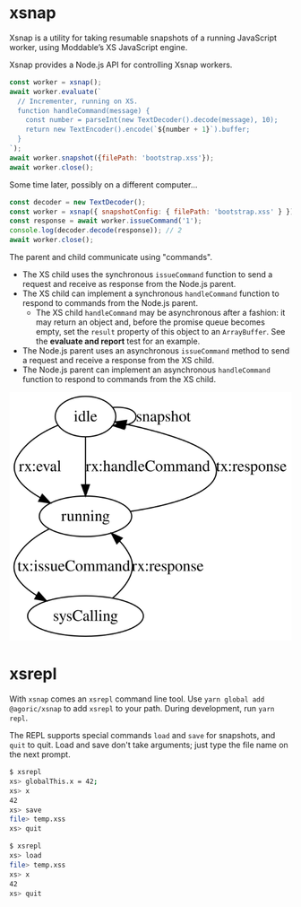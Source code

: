# xsnap

Xsnap is a utility for taking resumable snapshots of a running JavaScript
worker, using Moddable’s XS JavaScript engine.

Xsnap provides a Node.js API for controlling Xsnap workers.

```js
const worker = xsnap();
await worker.evaluate(`
  // Incrementer, running on XS.
  function handleCommand(message) {
    const number = parseInt(new TextDecoder().decode(message), 10);
    return new TextEncoder().encode(`${number + 1}`).buffer;
  }
`);
await worker.snapshot({filePath: 'bootstrap.xss'});
await worker.close();
```

Some time later, possibly on a different computer…

```js
const decoder = new TextDecoder();
const worker = xsnap({ snapshotConfig: { filePath: 'bootstrap.xss' } });
const response = await worker.issueCommand('1');
console.log(decoder.decode(response)); // 2
await worker.close();
```

The parent and child communicate using "commands".

- The XS child uses the synchronous `issueCommand` function to send a request
  and receive as response from the Node.js parent.
- The XS child can implement a synchronous `handleCommand` function to respond
  to commands from the Node.js parent.
  - The XS child `handleCommand` may be asynchronous after a fashion: it
    may return an object and, before the promise queue becomes empty,
    set the `result` property of this object to an `ArrayBuffer`.
    See the **evaluate and report** test for an example.
- The Node.js parent uses an asynchronous `issueCommand` method to send a
  request and receive a response from the XS child.
- The Node.js parent can implement an asynchronous `handleCommand` function to
  respond to commands from the XS child.

![state diagram](doc/xsnap-states.svg)

# xsrepl

With `xsnap` comes an `xsrepl` command line tool.
Use `yarn global add @agoric/xsnap` to add `xsrepl` to your path.
During development, run `yarn repl`.

The REPL supports special commands `load` and `save` for snapshots, and `quit`
to quit.
Load and save don't take arguments; just type the file name on the next prompt.

```sh
$ xsrepl
xs> globalThis.x = 42;
xs> x
42
xs> save
file> temp.xss
xs> quit
```

```sh
$ xsrepl
xs> load
file> temp.xss
xs> x
42
xs> quit
```
